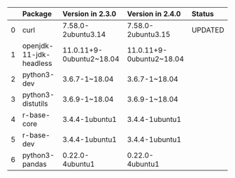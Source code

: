 <!-- markdown-link-check-disable -->

|    | Package                 | Version in 2.3.0         | Version in 2.4.0         | Status   |
|---:|:------------------------|:-------------------------|:-------------------------|:---------|
|  0 | curl                    | 7.58.0-2ubuntu3.14       | 7.58.0-2ubuntu3.15       | UPDATED  |
|  1 | openjdk-11-jdk-headless | 11.0.11+9-0ubuntu2~18.04 | 11.0.11+9-0ubuntu2~18.04 |          |
|  2 | python3-dev             | 3.6.7-1~18.04            | 3.6.7-1~18.04            |          |
|  3 | python3-distutils       | 3.6.9-1~18.04            | 3.6.9-1~18.04            |          |
|  4 | r-base-core             | 3.4.4-1ubuntu1           | 3.4.4-1ubuntu1           |          |
|  5 | r-base-dev              | 3.4.4-1ubuntu1           | 3.4.4-1ubuntu1           |          |
|  6 | python3-pandas          | 0.22.0-4ubuntu1          | 0.22.0-4ubuntu1          |          |